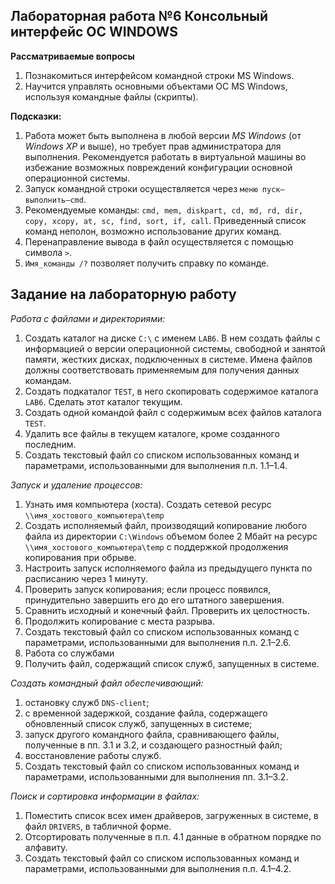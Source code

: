 ## Лабораторная работа №6 Консольный интерфейс ОС WINDOWS

**Рассматриваемые вопросы**

1. Познакомиться интерфейсом командной строки MS Windows.
2. Научится управлять основными объектами ОС MS Windows, используя командные файлы (скрипты).

**Подсказки:**

1. Работа может быть выполнена в любой версии _MS Windows_ (от _Windows XP_ и выше), но требует прав администратора для выполнения. Рекомендуется работать в виртуальной машины во избежание возможных повреждений конфигурации основной операционной системы.
2. Запуск командной строки осуществляется через `меню пуск–выполнить–cmd`.
3. Рекомендуемые команды: `cmd, mem, diskpart, cd, md, rd, dir, copy, xcopy, at, sc, find, sort, if, call`. Приведенный список команд неполон, возможно использование других команд.
4. Перенаправление вывода в файл осуществляется с помощью символа `>`.
5. `Имя_команды /?` позволяет получить справку по команде.

## Задание на лабораторную работу

_Работа с файлами и директориями:_

1. Создать каталог на диске `С:\` с именем `LAB6`. В нем создать файлы с информацией о версии операционной системы, свободной и занятой памяти, жестких дисках, подключенных в системе. Имена файлов должны соответствовать применяемым для получения данных командам.
2. Создать подкаталог `TEST`, в него скопировать содержимое каталога `LAB6`. Сделать этот каталог текущим.
3. Создать одной командой файл с содержимым всех файлов каталога `TEST`.
4. Удалить все файлы в текущем каталоге, кроме созданного последним.
5. Создать текстовый файл со списком использованных команд и параметрами, использованными для выполнения п.п. 1.1–1.4.

_Запуск и удаление процессов:_

1. Узнать имя компьютера (хоста). Создать сетевой ресурс `\\имя_хостового_компьютера\temp`
2. Создать исполняемый файл, производящий копирование любого файла из директории `C:\Windows` объемом более 2 Мбайт на ресурс `\\имя_хостового_компьютера\temp` с поддержкой продолжения копирования при обрыве.
3. Настроить запуск исполняемого файла из предыдущего пункта по расписанию через 1 минуту.
4. Проверить запуск копирования; если процесс появился, принудительно завершить его до его штатного завершения.
5. Сравнить исходный и конечный файл. Проверить их целостность.
6. Продолжить копирование с места разрыва.
7. Создать текстовый файл со списком использованных команд с параметрами, использованными для выполнения п.п. 2.1–2.6.
3. Работа со службами
1. Получить файл, содержащий список служб, запущенных в системе.

_Создать командный файл обеспечивающий:_

1. остановку служб `DNS-client`;
2. с временной задержкой, создание файла, содержащего обновленный список служб, запущенных в системе;
3. запуск другого командного файла, сравнивающего файлы, полученные в пп. 3.1 и 3.2, и создающего разностный файл;
4. восстановление работы служб.
3. Создать текстовый файл со списком использованных команд и параметрами, использованными для выполнения пп. 3.1–3.2.

_Поиск и сортировка информации в файлах:_

1. Поместить список всех имен драйверов, загруженных в системе, в файл `DRIVERS`, в табличной форме.
2. Отсортировать полученные в п.п. 4.1 данные в обратном порядке по алфавиту.
3. Создать текстовый файл со списком использованных команд и параметрами, использованными для выполнения п.п. 4.1–4.2.
